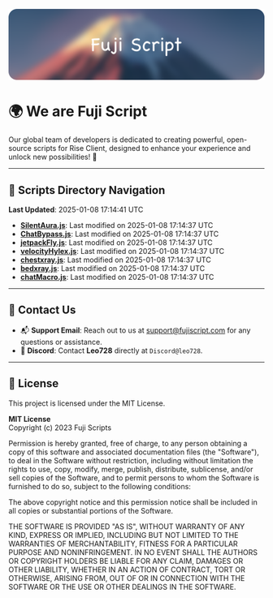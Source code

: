 ![Banner](.github/b.webp)

# 🌍 **We are Fuji Script**

Our global team of developers is dedicated to creating powerful, open-source scripts for Rise Client, designed to enhance your experience and unlock new possibilities! 🌟

---
<!-- SCRIPTS_NAVIGATION_START -->
## 📂 **Scripts Directory Navigation**

**Last Updated**: 2025-01-08 17:14:41 UTC

- **[SilentAura.js](scripts/SilentAura.js)**: Last modified on 2025-01-08 17:14:37 UTC
- **[ChatBypass.js](scripts/ChatBypass.js)**: Last modified on 2025-01-08 17:14:37 UTC
- **[jetpackFly.js](scripts/jetpackFly.js)**: Last modified on 2025-01-08 17:14:37 UTC
- **[velocityHylex.js](scripts/velocityHylex.js)**: Last modified on 2025-01-08 17:14:37 UTC
- **[chestxray.js](scripts/chestxray.js)**: Last modified on 2025-01-08 17:14:37 UTC
- **[bedxray.js](scripts/bedxray.js)**: Last modified on 2025-01-08 17:14:37 UTC
- **[chatMacro.js](scripts/chatMacro.js)**: Last modified on 2025-01-08 17:14:37 UTC

<!-- SCRIPTS_NAVIGATION_END -->

---

## 💬 **Contact Us**  
- 📬 **Support Email**: Reach out to us at [support@fujiscript.com](mailto:support@fujiscript.com) for any questions or assistance.  
- 💬 **Discord**: Contact **Leo728** directly at `Discord@leo728`.

---

## 📜 **License**

This project is licensed under the MIT License.  

**MIT License**  
Copyright (c) 2023 Fuji Scripts  

Permission is hereby granted, free of charge, to any person obtaining a copy of this software and associated documentation files (the "Software"), to deal in the Software without restriction, including without limitation the rights to use, copy, modify, merge, publish, distribute, sublicense, and/or sell copies of the Software, and to permit persons to whom the Software is furnished to do so, subject to the following conditions:  

The above copyright notice and this permission notice shall be included in all copies or substantial portions of the Software.  

THE SOFTWARE IS PROVIDED "AS IS", WITHOUT WARRANTY OF ANY KIND, EXPRESS OR IMPLIED, INCLUDING BUT NOT LIMITED TO THE WARRANTIES OF MERCHANTABILITY, FITNESS FOR A PARTICULAR PURPOSE AND NONINFRINGEMENT. IN NO EVENT SHALL THE AUTHORS OR COPYRIGHT HOLDERS BE LIABLE FOR ANY CLAIM, DAMAGES OR OTHER LIABILITY, WHETHER IN AN ACTION OF CONTRACT, TORT OR OTHERWISE, ARISING FROM, OUT OF OR IN CONNECTION WITH THE SOFTWARE OR THE USE OR OTHER DEALINGS IN THE SOFTWARE.  
